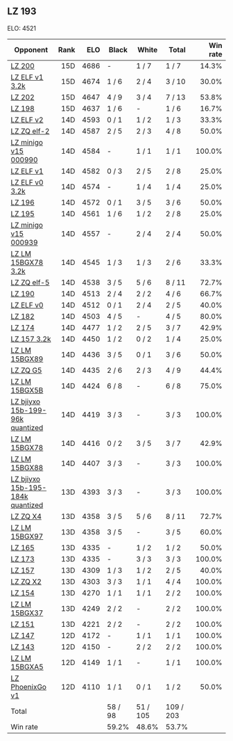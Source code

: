 ## LZ 193 ##

ELO: 4521

Opponent | Rank | ELO | Black | White | Total | Win rate
---------|-----:|----:|-------|-------|-------|-------:
[LZ 200](LZ%20200.md) | 15D | 4686 | - | 1 / 7 | 1 / 7 | 14.3%
[LZ ELF v1 3.2k](LZ%20ELF%20v1%203.2k.md) | 15D | 4674 | 1 / 6 | 2 / 4 | 3 / 10 | 30.0%
[LZ 202](LZ%20202.md) | 15D | 4647 | 4 / 9 | 3 / 4 | 7 / 13 | 53.8%
[LZ 198](LZ%20198.md) | 15D | 4637 | 1 / 6 | - | 1 / 6 | 16.7%
[LZ ELF v2](LZ%20ELF%20v2.md) | 14D | 4593 | 0 / 1 | 1 / 2 | 1 / 3 | 33.3%
[LZ ZQ elf-2](LZ%20ZQ%20elf-2.md) | 14D | 4587 | 2 / 5 | 2 / 3 | 4 / 8 | 50.0%
[LZ minigo v15 000990](LZ%20minigo%20v15%20000990.md) | 14D | 4584 | - | 1 / 1 | 1 / 1 | 100.0%
[LZ ELF v1](LZ%20ELF%20v1.md) | 14D | 4582 | 0 / 3 | 2 / 5 | 2 / 8 | 25.0%
[LZ ELF v0 3.2k](LZ%20ELF%20v0%203.2k.md) | 14D | 4574 | - | 1 / 4 | 1 / 4 | 25.0%
[LZ 196](LZ%20196.md) | 14D | 4572 | 0 / 1 | 3 / 5 | 3 / 6 | 50.0%
[LZ 195](LZ%20195.md) | 14D | 4561 | 1 / 6 | 1 / 2 | 2 / 8 | 25.0%
[LZ minigo v15 000939](LZ%20minigo%20v15%20000939.md) | 14D | 4557 | - | 2 / 4 | 2 / 4 | 50.0%
[LZ LM 15BGX78 3.2k](LZ%20LM%2015BGX78%203.2k.md) | 14D | 4545 | 1 / 3 | 1 / 3 | 2 / 6 | 33.3%
[LZ ZQ elf-5](LZ%20ZQ%20elf-5.md) | 14D | 4538 | 3 / 5 | 5 / 6 | 8 / 11 | 72.7%
[LZ 190](LZ%20190.md) | 14D | 4513 | 2 / 4 | 2 / 2 | 4 / 6 | 66.7%
[LZ ELF v0](LZ%20ELF%20v0.md) | 14D | 4512 | 0 / 1 | 2 / 4 | 2 / 5 | 40.0%
[LZ 182](LZ%20182.md) | 14D | 4503 | 4 / 5 | - | 4 / 5 | 80.0%
[LZ 174](LZ%20174.md) | 14D | 4477 | 1 / 2 | 2 / 5 | 3 / 7 | 42.9%
[LZ 157 3.2k](LZ%20157%203.2k.md) | 14D | 4450 | 1 / 2 | 0 / 2 | 1 / 4 | 25.0%
[LZ LM 15BGX89](LZ%20LM%2015BGX89.md) | 14D | 4436 | 3 / 5 | 0 / 1 | 3 / 6 | 50.0%
[LZ ZQ G5](LZ%20ZQ%20G5.md) | 14D | 4435 | 2 / 6 | 2 / 3 | 4 / 9 | 44.4%
[LZ LM 15BGX5B](LZ%20LM%2015BGX5B.md) | 14D | 4424 | 6 / 8 | - | 6 / 8 | 75.0%
[LZ bjiyxo 15b-199-96k quantized](LZ%20bjiyxo%2015b-199-96k%20quantized.md) | 14D | 4419 | 3 / 3 | - | 3 / 3 | 100.0%
[LZ LM 15BGX78](LZ%20LM%2015BGX78.md) | 14D | 4416 | 0 / 2 | 3 / 5 | 3 / 7 | 42.9%
[LZ LM 15BGX88](LZ%20LM%2015BGX88.md) | 14D | 4407 | 3 / 3 | - | 3 / 3 | 100.0%
[LZ bjiyxo 15b-195-184k quantized](LZ%20bjiyxo%2015b-195-184k%20quantized.md) | 13D | 4393 | 3 / 3 | - | 3 / 3 | 100.0%
[LZ ZQ X4](LZ%20ZQ%20X4.md) | 13D | 4358 | 3 / 5 | 5 / 6 | 8 / 11 | 72.7%
[LZ LM 15BGX97](LZ%20LM%2015BGX97.md) | 13D | 4358 | 3 / 5 | - | 3 / 5 | 60.0%
[LZ 165](LZ%20165.md) | 13D | 4335 | - | 1 / 2 | 1 / 2 | 50.0%
[LZ 173](LZ%20173.md) | 13D | 4335 | - | 3 / 3 | 3 / 3 | 100.0%
[LZ 157](LZ%20157.md) | 13D | 4309 | 1 / 3 | 1 / 2 | 2 / 5 | 40.0%
[LZ ZQ X2](LZ%20ZQ%20X2.md) | 13D | 4303 | 3 / 3 | 1 / 1 | 4 / 4 | 100.0%
[LZ 154](LZ%20154.md) | 13D | 4270 | 1 / 1 | 1 / 1 | 2 / 2 | 100.0%
[LZ LM 15BGX37](LZ%20LM%2015BGX37.md) | 13D | 4249 | 2 / 2 | - | 2 / 2 | 100.0%
[LZ 151](LZ%20151.md) | 13D | 4221 | 2 / 2 | - | 2 / 2 | 100.0%
[LZ 147](LZ%20147.md) | 12D | 4172 | - | 1 / 1 | 1 / 1 | 100.0%
[LZ 143](LZ%20143.md) | 12D | 4150 | - | 2 / 2 | 2 / 2 | 100.0%
[LZ LM 15BGXA5](LZ%20LM%2015BGXA5.md) | 12D | 4149 | 1 / 1 | - | 1 / 1 | 100.0%
[LZ PhoenixGo v1](LZ%20PhoenixGo%20v1.md) | 12D | 4110 | 1 / 1 | 0 / 1 | 1 / 2 | 50.0%
Total | | | 58 / 98 | 51 / 105 | 109 / 203 | 
Win rate| | | 59.2% | 48.6% | 53.7% | 
